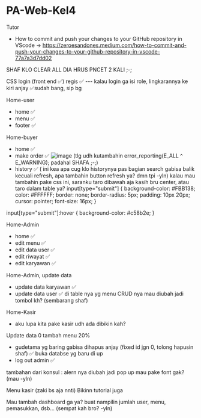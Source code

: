 # PA-Web-Kel4
Tutor 
* How to commit and push your changes to your GitHub repository in VScode -> https://zeroesandones.medium.com/how-to-commit-and-push-your-changes-to-your-github-repository-in-vscode-77a7a3d7dd02

SHAF KLO CLEAR ALL DIA HRUS PNCET 2 KALI ;-;

CSS
login (front end ✅)
regis ✅ 
--- kalau login ga isi role, lingkarannya ke kiri anjay ✅sudah bang, sip bg

Home-user 
- home ✅ 
- menu ✅ 
- footer ✅ 

Home-buyer
- home ✅ 
- make order ✅  ![image](https://github.com/shafalivia/PA-Web-Kel4/assets/119934043/19a43e6d-69be-45a8-8863-9be8dd450fc0) (tlg udh kutambahin         error_reporting(E_ALL ^ E_WARNING); padahal SHAFA ;-;)
- history ✅ ( ini kea apa cug klo historynya pas bagian search gabisa balik kecuali refresh, apa tambahin button refresh ya? dmn tpi -yln)
kalau mau tambahin pake css ini, saranku taro dibawah aja kasih bru center, atau taro dalam table ya?
input[type="submit"] {
  background-color: #FBB138;
  color: #FFFFFF;
  border: none;
  border-radius: 5px;
  padding: 10px 20px;
  cursor: pointer;
  font-size: 16px;
}

input[type="submit"]:hover {
  background-color: #c58b2e;
}

Home-Admin
- home ✅ 
- edit menu ✅ 
- edit data user ✅ 
- edit riwayat ✅ 
- edit karyawan ✅

Home-Admin, update data
- update data karyawan ✅
- update data user ✅
di table nya yg menu CRUD nya mau diubah jadi tombol kh? (sembarang shaf)

Home-Kasir
- aku lupa kita pake kasir udh ada dibikin kah? 

Update data 0
tambah menu 20%
- gudetama yg baring gabisa dihapus anjay (fixed id jgn 0, tolong hapusin shaf)  ✅ buka databse yg baru di up
- log out admin  ✅

tambahan dari konsul :
alern nya diubah jadi pop up
mau pake font gak? (mau -yln)

Menu kasir (zaki bs aja nnti)
Bikinn tutorial juga

Mau tambah dashboard ga ya? buat nampilin jumlah user, menu, pemasukkan, dsb...
(sempat kah bro? -yln)
